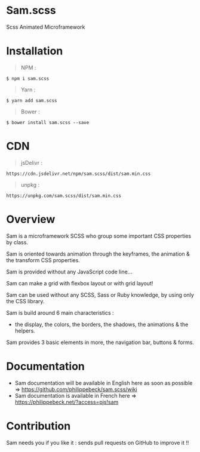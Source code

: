 # Sam.scss
Scss Animated Microframework


# Installation

> NPM :

    $ npm i sam.scss

> Yarn :

    $ yarn add sam.scss

> Bower :

    $ bower install sam.scss --save


# CDN

> jsDelivr :

    https://cdn.jsdelivr.net/npm/sam.scss/dist/sam.min.css

> unpkg :

    https://unpkg.com/sam.scss/dist/sam.min.css


# Overview

Sam is a microframework SCSS who group some important CSS properties by class.

Sam is oriented towards animation through the keyframes, the animation & the transform CSS properties.

Sam is provided without any JavaScript code line...

Sam can make a grid with flexbox layout or with grid layout!

Sam can be used without any SCSS, Sass or Ruby knowledge, by using only the CSS library.

Sam is build around 6 main characteristics :
- the display, the colors, the borders, the shadows, the animations & the helpers.

Sam provides 3 basic elements in more, the navigation bar, buttons & forms.


# Documentation

- Sam documentation will be available in English here as soon as possible => https://github.com/philippebeck/sam.scss/wiki
- Sam documentation is available in French here => https://philippebeck.net/?access=pjs!sam


# Contribution

Sam needs you if you like it : sends pull requests on GitHub to improve it !!
